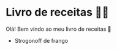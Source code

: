 # Livro de receitas :man_cook:

Olá! Bem vindo ao meu livro de receitas :wave:

* Strogonoff de frango

